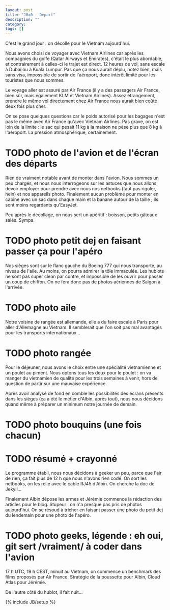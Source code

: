 ```yaml
---
layout: post
title: "J0x0 — Départ"
description: ""
category:
tags: []
---
```

C'est le grand jour : on décolle pour le Vietnam aujourd'hui.

Nous avons choisi de voyager avec Vietnam Airlines car après les compagnies du golfe (Qatar Airways et Emirates), c'était le plus abordable, et contrairement à celles-ci le trajet est direct. 12 heures de vol, sans escale à Dubaï ou à Kuala Lumpur. Pas que ça nous aurait déplu, notez bien, mais sans visa, impossible de sortir de l'aéroport, donc intérêt limité pour les touristes que nous sommes.

Le voyage aller est assuré par Air France (il y a des passagers Air France, bien sûr, mais également KLM et Vietnam Airlines). Assez étrangement, prendre le même vol directement chez Air France nous aurait bien coûté deux fois plus cher.

On se pose quelques questions car le poids autorisé pour les bagages n'est pas le même avec Air France qu'avec Vietnam Airlines. Pas grave, on est loin de la limite : le sac qui pesait 11 kg à la maison ne pèse plus que 8 kg à l'aéroport. La pression atmosphérique, certainement.

# TODO photo de l'avion et de l'écran des départs

Rien de vraiment notable avant de monter dans l'avion. Nous sommes un peu chargés, et nous nous interrogeons sur les astuces que nous allons devoir employer pour prendre avec nous nos netbooks (faut pas rigoler, hein) et nos appareils photo. Finalement aucun problème pour monter en cabine avec un sac dans chaque main et la banane autour de la taille ; ils sont moins regardants qu'EasyJet.

Peu après le décollage, on nous sert un apéritif : boisson, petits gâteaux salés. Sympa.

# TODO photo petit dej en faisant passer ça pour l'apéro

Nos sièges sont sur le flanc gauche du Boeing 777 qui nous transporte, au niveau de l'aile. Au moins, on pourra admirer la tôle immaculée. Les hublots ne sont pas super clean par contre, et impossible de les ouvrir pour passer un coup de chiffon. On ne fera donc pas de photos aériennes de Saïgon à l'arrivée.

# TODO photo aile

Notre voisine de rangée est allemande, elle a du faire escale à Paris pour aller d'Allemagne au Vietnam. Il semblerait que l'on soit pas mal avantagés pour les transports internationaux…

# TODO photo rangée

Pour le déjeuner, nous avons le choix entre une spécialité vietnamienne et un poulet au piment. Nous optons tous les deux pour le poulet : on va manger du vietnamien de qualité pour les trois semaines à venir, hors de question de partir sur une mauvaise expérience.

Après avoir analysé de fond en comble les possibilités des écrans présents dans les sièges (ça a été le métier d'Albin, après tout), nous nous décidons quand même à préparer un minimum notre journée de demain.

# TODO photo bouquins (une fois chacun)

# TODO résumé + crayonné

Le programme établi, nous nous décidons à geeker un peu, parce que l'air de rien, ça fait plus de 12 h que nous n'avons rien codé. On sort les netbooks, on les relie avec le cable RJ45 d'Albin. On cherche la doc de Jekyll…

Finalement Albin dépose les armes et Jérémie commence la rédaction des articles pour le blog. Stupeur : on n'a presque pas pris de photos aujourd'hui. On se résoud à tricher en faisant passer une photo du petit dej du lendemain pour une photo de l'apéro.

# TODO photo geeks, légende : eh oui, git sert /vraiment/ à coder dans l'avion

17 h UTC, 19 h CEST, minuit au Vietnam, on commence un benchmark des films proposés par Air France. Stratégie de la poussette pour Albin, Cloud Atlas pour Jérémie.

De l'autre côté du hublot, il fait nuit…

{% include JB/setup %}
